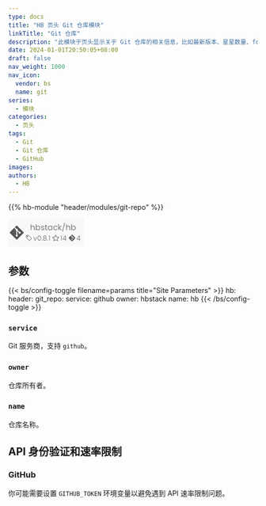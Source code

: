 ```yaml
---
type: docs
title: "HB 页头 Git 仓库模块"
linkTitle: "Git 仓库"
description: "此模块于页头显示关于 Git 仓库的相关信息，比如最新版本、星星数量、forks 数量。"
date: 2024-01-01T20:50:05+08:00
draft: false
nav_weight: 1000
nav_icon:
  vendor: bs
  name: git
series:
  - 模块
categories:
  - 页头
tags:
  - Git
  - Git 仓库
  - GitHub
images:
authors:
  - HB
---
```


{{% hb-module "header/modules/git-repo" %}}

![Example](example.png#center "HB core module")

## 参数

{{< bs/config-toggle filename=params title="Site Parameters" >}}
hb:
  header:
    git_repo:
      service: github
      owner: hbstack
      name: hb
{{< /bs/config-toggle >}}

### `service`

Git 服务商，支持 `github`。

### `owner`

仓库所有者。

### `name`

仓库名称。

## API 身份验证和速率限制

### GitHub

你可能需要设置 `GITHUB_TOKEN` 环境变量以避免遇到 API 速率限制问题。
